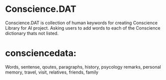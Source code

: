 # Conscience.DAT
Conscience.DAT is collection of human keywords for creating Conscience Library for AI project. Asking users to add words to each of the Conscience dictionary thats not listed. 
# consciencedata: 
 Words, sentense, qoutes, paragraphs, history, psycology remarks, personal memory, travel, visit, relatives, friends, family

